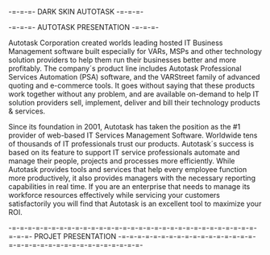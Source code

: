 -=-=-=- DARK SKIN AUTOTASK -=-=-=- 

-=-=-=- AUTOTASK PRESENTATION -=-=-=- 

Autotask Corporation created worlds leading hosted IT Business Management software built especially for VARs, MSPs and other technology solution providers to help them run their businesses better and more profitably. The company´s product line includes Autotask Professional Services Automation (PSA) software, and the VARStreet family of advanced quoting and e-commerce tools.  It goes without saying that these products work together without any problem, and are available on-demand to help IT solution providers sell, implement, deliver and bill their technology products & services.

Since its foundation in 2001, Autotask has taken the position as the #1 provider of web-based IT Services Management Software. Worldwide tens of thousands of IT professionals trust our products.  Autotask´s success is based on its feature to support IT service professionals automate and manage their people, projects and processes more efficiently. While Autotask provides tools and services that help every employee function more productively, it also provides managers with the necessary  reporting capabilities in real time. If you are an enterprise that needs to manage its workforce resources effectively while servicing your customers satisfactorily you will find that Autotask is an excellent tool to maximize your ROI.

-=-=-=-=-=-=-=-=-=-=-=-=-=-=-=-=-=-=-=-=-=-=-=-=-=-=-=-=-=-=-=-=-=-=-
PROJET PRESENTATION
-=-=-=-=-=-=-=-=-=-=-=-=-=-=-=-=-=-=-=-=-=-=-=-=-=-=-=-=-=-=-=-=-=-=-

